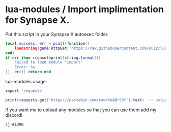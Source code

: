 # lua-modules / Import implimentation for Synapse X.

Put this script in your Synapse X autoexec folder.
```lua
local success, err = pcall(function()
    loadstring(game:HttpGet('https://raw.githubusercontent.com/ou1z/lua-modules/main/import.lua'))()
end)
if err then rconsoleprint(string.format([[
    Failed to load module "import"
    Error: %s
]], err)) return end
```

lua-modules usage:

```lua
import 'requests'

print(requests.get('https://pastebin.com/raw/VeABrS5f').text) --> outputs "lua-modules is cool"
```

If you want me to upload any modules so that you can use them add my discord!
```
cj!#1390
```
